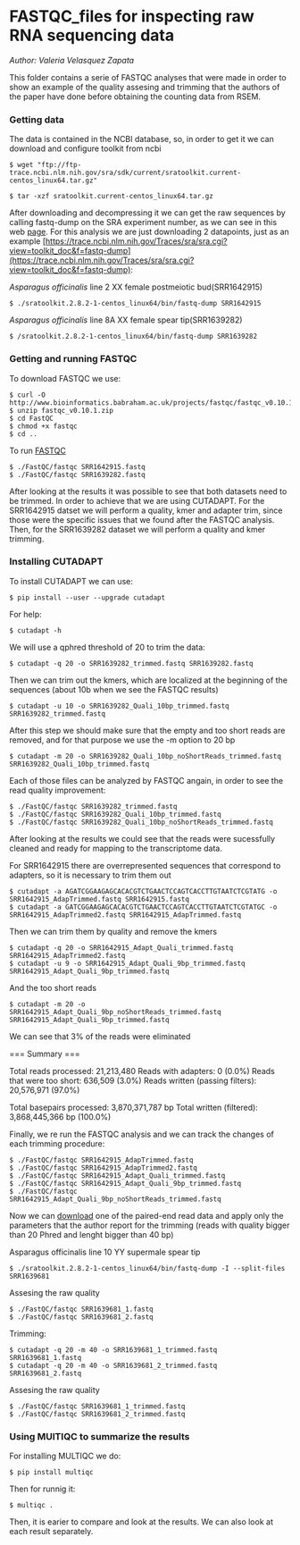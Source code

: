 # FASTQC_files for inspecting raw RNA sequencing data

*Author: Valeria Velasquez Zapata*

This folder contains a serie of FASTQC analyses that were made in order to show an example of the quality assesing and trimming that the authors of the paper have done before obtaining the counting data from RSEM. 
### Getting data

The data is contained in the NCBI database, so, in order to get it we can download and configure toolkit from ncbi

    $ wget "ftp://ftp-trace.ncbi.nlm.nih.gov/sra/sdk/current/sratoolkit.current-centos_linux64.tar.gz"

    $ tar -xzf sratoolkit.current-centos_linux64.tar.gz

After downloading and decompressing it we can get the raw sequences by calling fastq-dump on the SRA experiment number, as we can see in this web [page](https://www.ncbi.nlm.nih.gov/sra?linkname=bioproject_sra_all&from_uid=259909). For this analysis we are just downloading 2 datapoints, just as an example [https://trace.ncbi.nlm.nih.gov/Traces/sra/sra.cgi?view=toolkit_doc&f=fastq-dump](https://trace.ncbi.nlm.nih.gov/Traces/sra/sra.cgi?view=toolkit_doc&f=fastq-dump):

*Asparagus officinalis* line 2 XX female postmeiotic bud(SRR1642915)


    $ ./sratoolkit.2.8.2-1-centos_linux64/bin/fastq-dump SRR1642915

*Asparagus officinalis* line 8A XX female spear tip(SRR1639282)

    $ /sratoolkit.2.8.2-1-centos_linux64/bin/fastq-dump SRR1639282

### Getting and running FASTQC

To download FASTQC we use:

    $ curl -O http://www.bioinformatics.babraham.ac.uk/projects/fastqc/fastqc_v0.10.1.zip
    $ unzip fastqc_v0.10.1.zip
    $ cd FastQC
    $ chmod +x fastqc
    $ cd ..

To run [FASTQC](http://wiki.bits.vib.be/index.php/Linux_command_line#Automating_FASTQC_analyses)

    $ ./FastQC/fastqc SRR1642915.fastq
    $ ./FastQC/fastqc SRR1639282.fastq

After looking at the results it was possible to see that both datasets need to be trimmed. In order to achieve that we are using CUTADAPT. For the SRR1642915 datset we will perform a quality, kmer and adapter trim, since those were the specific issues that we found after the FASTQC analysis. Then, for the SRR1639282 dataset we will perform a quality and kmer trimming.

### Installing CUTADAPT

To install CUTADAPT we can use:

    $ pip install --user --upgrade cutadapt

For help:

    $ cutadapt -h

We will use a qphred threshold of 20 to trim the data:

    $ cutadapt -q 20 -o SRR1639282_trimmed.fastq SRR1639282.fastq

Then we can trim out the kmers, which are localized at the beginning of the sequences (about 10b when we see the FASTQC results)

    $ cutadapt -u 10 -o SRR1639282_Quali_10bp_trimmed.fastq SRR1639282_trimmed.fastq

After this step we should make sure that the empty and too short reads are removed, and for that purpose we use the -m option to 20 bp

    $ cutadapt -m 20 -o SRR1639282_Quali_10bp_noShortReads_trimmed.fastq  SRR1639282_Quali_10bp_trimmed.fastq 

Each of those files can be analyzed by FASTQC angain, in order to see the read quality improvement:

    $ ./FastQC/fastqc SRR1639282_trimmed.fastq
    $ ./FastQC/fastqc SRR1639282_Quali_10bp_trimmed.fastq 
	$ ./FastQC/fastqc SRR1639282_Quali_10bp_noShortReads_trimmed.fastq

After looking at the results we could see that the reads were sucessfully cleaned and ready for mapping to the transcriptome data.

For SRR1642915 there are overrepresented sequences that correspond to adapters, so it is necessary to trim them out

    $ cutadapt -a AGATCGGAAGAGCACACGTCTGAACTCCAGTCACCTTGTAATCTCGTATG -o SRR1642915_AdapTrimmed.fastq SRR1642915.fastq
    $ cutadapt -a GATCGGAAGAGCACACGTCTGAACTCCAGTCACCTTGTAATCTCGTATGC -o SRR1642915_AdapTrimmed2.fastq SRR1642915_AdapTrimmed.fastq 
  
Then we can trim them by quality and remove the kmers
  
    $ cutadapt -q 20 -o SRR1642915_Adapt_Quali_trimmed.fastq SRR1642915_AdapTrimmed2.fastq 
    $ cutadapt -u 9 -o SRR1642915_Adapt_Quali_9bp_trimmed.fastq SRR1642915_Adapt_Quali_9bp_trimmed.fastq

And the too short reads

	$ cutadapt -m 20 -o SRR1642915_Adapt_Quali_9bp_noShortReads_trimmed.fastq  SRR1642915_Adapt_Quali_9bp_trimmed.fastq 

We can see that 3% of the reads were eliminated

=== Summary ===

Total reads processed:              21,213,480
Reads with adapters:                         0 (0.0%)
Reads that were too short:             636,509 (3.0%)
Reads written (passing filters):    20,576,971 (97.0%)

Total basepairs processed: 3,870,371,787 bp
Total written (filtered):  3,868,445,366 bp (100.0%)

Finally, we re run the FASTQC analysis and we can track the changes of each trimming procedure:

    $ ./FastQC/fastqc SRR1642915_AdapTrimmed.fastq
    $ ./FastQC/fastqc SRR1642915_AdapTrimmed2.fastq
    $ ./FastQC/fastqc SRR1642915_Adapt_Quali_trimmed.fastq
    $ ./FastQC/fastqc SRR1642915_Adapt_Quali_9bp_trimmed.fastq
	$ ./FastQC/fastqc SRR1642915_Adapt_Quali_9bp_noShortReads_trimmed.fastq

Now we can [download](https://trace.ncbi.nlm.nih.gov/Traces/sra/sra.cgi?view=toolkit_doc&f=fastq-dump) one of the paired-end read data and apply only the parameters that the author report for the trimming (reads with quality bigger than 20 Phred and lenght bigger than 40 bp)

Asparagus officinalis line 10 YY supermale spear tip

	$ ./sratoolkit.2.8.2-1-centos_linux64/bin/fastq-dump -I --split-files SRR1639681

Assesing the raw quality

	$ ./FastQC/fastqc SRR1639681_1.fastq
	$ ./FastQC/fastqc SRR1639681_2.fastq

Trimming:

	$ cutadapt -q 20 -m 40 -o SRR1639681_1_trimmed.fastq SRR1639681_1.fastq
	$ cutadapt -q 20 -m 40 -o SRR1639681_2_trimmed.fastq SRR1639681_2.fastq

Assesing the raw quality

	$ ./FastQC/fastqc SRR1639681_1_trimmed.fastq
	$ ./FastQC/fastqc SRR1639681_2_trimmed.fastq

### Using MUlTIQC to summarize the results

For installing MULTIQC we do:
    
    $ pip install multiqc

Then for runnig it:

    $ multiqc .

Then, it is earier to compare and look at the results. We can also look at each result separately.